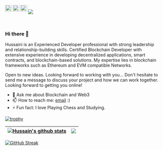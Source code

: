 <a href="https://www.instagram.com/hussainmauwal01/">
  <img align="left" alt="Hussain's Instagram" width="22px" src="https://raw.githubusercontent.com/hussainweb/hussainweb/main/icons/instagram.png" />
</a>
<a href="https://www.twitter.com/HussainMAuwal">
  <img align="left" alt="Hussaini Muhammad Auwal | Twitter" width="22px" src="https://raw.githubusercontent.com/peterthehan/peterthehan/master/assets/twitter.svg" />
</a>
<a href="https://www.linkedin.com/in/hussainmauwal/">
  <img align="left" alt="Hussain's LinkedIN" width="22px" src="https://raw.githubusercontent.com/peterthehan/peterthehan/master/assets/linkedin.svg" />
</a>

![](https://visitor-badge.glitch.me/badge?page_id=blackalbino01.blackalbino01)

<br />



### Hi there 👋


Hussaini is an Experienced Developer professional with strong leadership and relationship-building skills. Certified Blockchain Developer with extensive experience in developing decentralized applications, smart contracts, and blockchain-based solutions. My expertise lies in blockchain frameworks such as Ethereum and EVM compatible Networks.

Open to new ideas. Looking forward to working with you...
Don't hesitate to send me a message to discuss your project and how we can work together. Looking forward to getting you online!

 

- 💬 Ask me about Blockchain and Web3
- 📫 How to reach me: [email](mailto:hauwal4969@gmail.com) :)
- ⚡ Fun fact: I love Playing Chess and Studying.


[![trophy](https://github-profile-trophy.vercel.app/?username=blackalbino01&theme=onedark)](https://github.com/ryo-ma/github-profile-trophy)


| <a href="https://github.com/anuraghazra/github-readme-stats"><img align="center" src="https://github-readme-stats.vercel.app/api?username=blackalbino01&show_icons=true&include_all_commits=true&theme=buefy&hide_border=true&count_private=true" alt="Hussain's github stats" /></a> | <a href="https://github.com/anuraghazra/github-readme-stats"><img align="center" src="https://github-readme-stats.vercel.app/api/top-langs/?username=blackalbino01&layout=compact&theme=buefy&hide_border=true" /></a> |
| ------------- | ------------- |

[![GitHub Streak](https://github-readme-streak-stats.herokuapp.com/?user=blackalbino01&theme=dark)](https://git.io/streak-stats)




